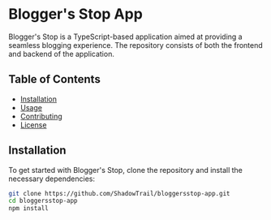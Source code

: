# Blogger's Stop App

Blogger's Stop is a TypeScript-based application aimed at providing a seamless blogging experience. The repository consists of both the frontend and backend of the application.

## Table of Contents

- [Installation](#installation)
- [Usage](#usage)
- [Contributing](#contributing)
- [License](#license)

## Installation

To get started with Blogger's Stop, clone the repository and install the necessary dependencies:

```bash
git clone https://github.com/ShadowTrail/bloggersstop-app.git
cd bloggersstop-app
npm install
